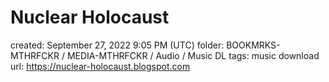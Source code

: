 # Nuclear Holocaust

created: September 27, 2022 9:05 PM (UTC)
folder: BOOKMRKS-MTHRFCKR / MEDIA-MTHRFCKR / Audio / Music DL
tags: music download
url: https://nuclear-holocaust.blogspot.com